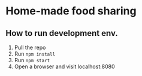 # Home-made food sharing

## How to run development env.

1. Pull the repo
2. Run `npm install`
3. Run `npm start`
4. Open a browser and visit localhost:8080